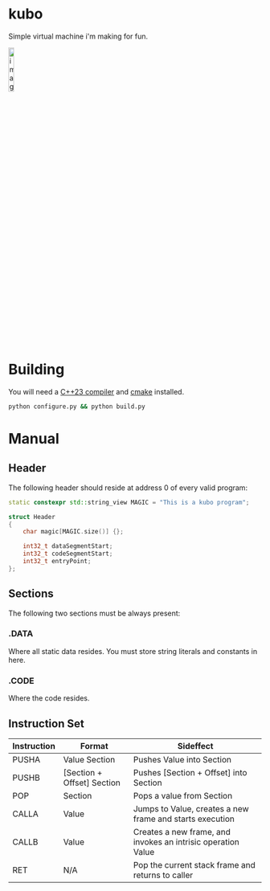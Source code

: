# kubo

Simple virtual machine i'm making for fun.

<img width="15%" alt="image" src="https://github.com/user-attachments/assets/ae84fc45-b053-4a26-ba7d-d54f92afb0ec" />

# Building

You will need a [C++23 compiler](https://github.com/llvm/llvm-project/releases) and [cmake](https://cmake.org/) installed.

```bash
python configure.py && python build.py
```

# Manual

## Header

The following header should reside at address 0 of every valid program:

```c++
static constexpr std::string_view MAGIC = "This is a kubo program";

struct Header
{
    char magic[MAGIC.size()] {};

    int32_t dataSegmentStart;
    int32_t codeSegmentStart;
    int32_t entryPoint;
};
```

## Sections

The following two sections must be always present:

### .DATA

Where all static data resides. You must store string literals and constants in here.

### .CODE

Where the code resides.

## Instruction Set


| Instruction | Format | Sideffect |
|-------------|----------|-----------|
| PUSHA | Value Section | Pushes Value into Section|
| PUSHB | \[Section + Offset\] Section | Pushes \[Section + Offset\] into Section|
| POP | Section | Pops a value from Section |
| CALLA | Value | Jumps to Value, creates a new frame and starts execution |
| CALLB | Value | Creates a new frame, and invokes an intrisic operation Value |
| RET | N/A | Pop the current stack frame and returns to caller |
